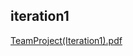 ## iteration1


[ TeamProject(Iteration1).pdf](https://github.com/hirohiro-sys/library-system/files/13536141/TeamProject.Iteration1.pdf)

